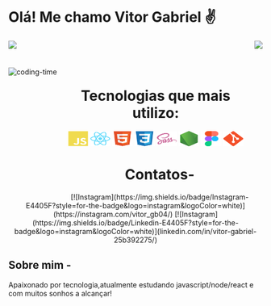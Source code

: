 # Olá! Me chamo Vitor Gabriel ✌️

<div>
  <img  height="180em" src="https://github-readme-stats.vercel.app/api?username=Vitorgb7&show_icons=true&theme=great-gatsby&include_all_commits=true&count_private=true"/>
  <img align="right" height="180em" src="https://github-readme-stats.vercel.app/api/top-langs/?username=Vitorgb7&layout=compact&langs_count=16&theme=great-gatsby"/>
</div>
<br>

<div  align="center"> 
  <div style="display: inline_block"><br>
    <img align="left" height="250" alt="coding-time" src="code.gif">
    <h1 align="center">Tecnologias que mais utilizo:</h1>
    <img align="center" height="30" width="40" alt="js-icon"  src="https://raw.githubusercontent.com/devicons/devicon/master/icons/javascript/javascript-plain.svg">
    <img align="center" height="30" width="40" alt="react-icon" src="https://raw.githubusercontent.com/devicons/devicon/master/icons/react/react-original.svg">
    <img align="center" height="30" width="40" alt="html-icon" src="https://raw.githubusercontent.com/devicons/devicon/master/icons/html5/html5-original.svg">
    <img align="center" height="30" width="40" alt="css-icon" src="https://raw.githubusercontent.com/devicons/devicon/master/icons/css3/css3-original.svg">
    <img align="center" height="30" width="40" alt="sass-icon" src="https://raw.githubusercontent.com/devicons/devicon/master/icons/sass/sass-original.svg">
    <img align="center" height="30" width="40" alt="nodejs-icon" src="https://raw.githubusercontent.com/devicons/devicon/master/icons/nodejs/nodejs-original.svg">
    <img align="center" height="30" width="40" alt="figma-icon" src="https://raw.githubusercontent.com/devicons/devicon/master/icons/figma/figma-original.svg">
    <img align="center" height="30" width="40" alt="git-icon" src="https://raw.githubusercontent.com/devicons/devicon/master/icons/git/git-original.svg">
   </div>
    
  
  <h1 align="center">Contatos-</h1>
   [![Instagram](https://img.shields.io/badge/Instagram-E4405F?style=for-the-badge&logo=instagram&logoColor=white)](https://instagram.com/vitor_gb04/)
   [![Instagram](https://img.shields.io/badge/Linkedin-E4405F?style=for-the-badge&logo=instagram&logoColor=white)](linkedin.com/in/vitor-gabriel-25b392275/)
  
</div>
  
## Sobre mim -
Apaixonado por tecnologia,atualmente estudando javascript/node/react e com muitos sonhos a alcançar!

